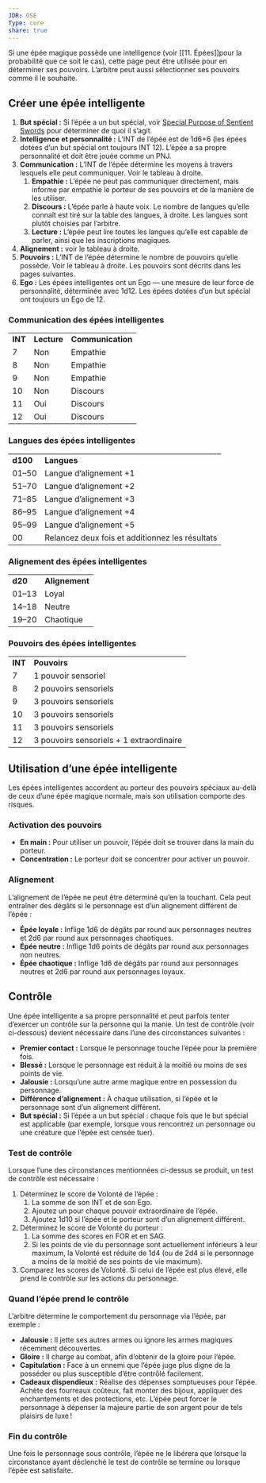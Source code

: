 ```yaml
---
JDR: OSE
Type: core
share: true
---
```


Si une épée magique possède une intelligence (voir [[11. Épées]]pour la probabilité que ce soit le cas), cette page peut être utilisée pour en déterminer ses pouvoirs. L’arbitre peut aussi sélectionner ses pouvoirs comme il le souhaite.

## Créer une épée intelligente

1. **But spécial :** Si l’épée a un but spécial, voir [Special Purpose of Sentient Swords](https://oldschoolessentials.necroticgnome.com/fr/srd/index.php/Special_Purpose_of_Sentient_Swords "Special Purpose of Sentient Swords") pour déterminer de quoi il s’agit.
2. **Intelligence et personnalité :** L’INT de l’épée est de 1d6+6 (les épées dotées d’un but spécial ont toujours INT 12). L’épée a sa propre personnalité et doit être jouée comme un PNJ.
3. **Communication :** L’INT de l’épée détermine les moyens à travers lesquels elle peut communiquer. Voir le tableau à droite.
    1. **Empathie :** L’épée ne peut pas communiquer directement, mais informe par empathie le porteur de ses pouvoirs et de la manière de les utiliser.
    2. **Discours :** L’épée parle à haute voix. Le nombre de langues qu’elle connaît est tiré sur la table des langues, à droite. Les langues sont plutôt choisies par l’arbitre.
    3. **Lecture :** L’épée peut lire toutes les langues qu’elle est capable de parler, ainsi que les inscriptions magiques.
4. **Alignement :** voir le tableau à droite.
5. **Pouvoirs :** L’INT de l’épée détermine le nombre de pouvoirs qu’elle possède. Voir le tableau à droite. Les pouvoirs sont décrits dans les pages suivantes.
6. **Ego :** Les épées intelligentes ont un Ego — une mesure de leur force de personnalité, déterminée avec 1d12. Les épées dotées d’un but spécial ont toujours un Ego de 12.

### Communication des épées intelligentes

|   |   |   |
|---|---|---|
|**INT**|**Lecture**|**Communication**|
|7|Non|Empathie|
|8|Non|Empathie|
|9|Non|Empathie|
|10|Non|Discours|
|11|Oui|Discours|
|12|Oui|Discours|

### Langues des épées intelligentes

|   |   |
|---|---|
|**d100**|**Langues**|
|01–50|Langue d’alignement +1|
|51–70|Langue d’alignement +2|
|71–85|Langue d’alignement +3|
|86–95|Langue d’alignement +4|
|95–99|Langue d’alignement +5|
|00|Relancez deux fois et additionnez les résultats|

### Alignement des épées intelligentes

|   |   |
|---|---|
|**d20**|**Alignement**|
|01–13|Loyal|
|14–18|Neutre|
|19–20|Chaotique|

### Pouvoirs des épées intelligentes

|   |   |
|---|---|
|**INT**|**Pouvoirs**|
|7|1 pouvoir sensoriel|
|8|2 pouvoirs sensoriels|
|9|3 pouvoirs sensoriels|
|10|3 pouvoirs sensoriels|
|11|3 pouvoirs sensoriels|
|12|3 pouvoirs sensoriels + 1 extraordinaire|

## Utilisation d’une épée intelligente

Les épées intelligentes accordent au porteur des pouvoirs spéciaux au-delà de ceux d’une épée magique normale, mais son utilisation comporte des risques.

### Activation des pouvoirs

- **En main :** Pour utiliser un pouvoir, l’épée doit se trouver dans la main du porteur.
- **Concentration :** Le porteur doit se concentrer pour activer un pouvoir.

### Alignement

L’alignement de l’épée ne peut être déterminé qu’en la touchant. Cela peut entraîner des dégâts si le personnage est d’un alignement différent de l’épée :

- **Épée loyale :** Inflige 1d6 de dégâts par round aux personnages neutres et 2d6 par round aux personnages chaotiques.
- **Épée neutre :** Inflige 1d6 points de dégâts par round aux personnages non neutres.
- **Épée chaotique :** Inflige 1d6 de dégâts par round aux personnages neutres et 2d6 par round aux personnages loyaux.

## Contrôle

Une épée intelligente a sa propre personnalité et peut parfois tenter d’exercer un contrôle sur la personne qui la manie. Un test de contrôle (voir ci-dessous) devient nécessaire dans l’une des circonstances suivantes :

- **Premier contact :** Lorsque le personnage touche l’épée pour la première fois.
- **Blessé :** Lorsque le personnage est réduit à la moitié ou moins de ses points de vie.
- **Jalousie :** Lorsqu’une autre arme magique entre en possession du personnage.
- **Différence d’alignement :** À chaque utilisation, si l’épée et le personnage sont d’un alignement différent.
- **But spécial :** Si l’épée a un but spécial : chaque fois que le but spécial est applicable (par exemple, lorsque vous rencontrez un personnage ou une créature que l’épée est censée tuer).

### Test de contrôle

Lorsque l’une des circonstances mentionnées ci-dessus se produit, un test de contrôle est nécessaire :

1. Déterminez le score de Volonté de l’épée :
    1. La somme de son INT et de son Ego.
    2. Ajoutez un pour chaque pouvoir extraordinaire de l’épée.
    3. Ajoutez 1d10 si l’épée et le porteur sont d’un alignement différent.
2. Déterminez le score de Volonté du porteur :
    1. La somme des scores en FOR et en SAG.
    2. Si les points de vie du personnage sont actuellement inférieurs à leur maximum, la Volonté est réduite de 1d4 (ou de 2d4 si le personnage a moins de la moitié de ses points de vie maximum).
3. Comparez les scores de Volonté. Si celui de l’épée est plus élevé, elle prend le contrôle sur les actions du personnage.

### Quand l’épée prend le contrôle

L’arbitre détermine le comportement du personnage via l’épée, par exemple :

- **Jalousie :** Il jette ses autres armes ou ignore les armes magiques récemment découvertes.
- **Gloire :** Il charge au combat, afin d’obtenir de la gloire pour l’épée.
- **Capitulation :** Face à un ennemi que l’épée juge plus digne de la posséder ou plus susceptible d’être contrôlé facilement.
- **Cadeaux dispendieux :** Réalise des dépenses somptueuses pour l’épée. Achète des fourreaux coûteux, fait monter des bijoux, appliquer des enchantements et des protections, etc. L’épée peut forcer le personnage à dépenser la majeure partie de son argent pour de tels plaisirs de luxe !

### Fin du contrôle

Une fois le personnage sous contrôle, l’épée ne le libérera que lorsque la circonstance ayant déclenché le test de contrôle se termine ou lorsque l’épée est satisfaite.